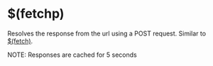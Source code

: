 # $(fetchp)
Resolves the response from the url using a POST request. Similar to [$(fetch)](</variables/fetch>).

NOTE: Responses are cached for 5 seconds
